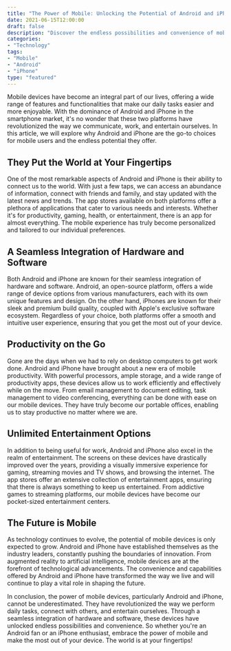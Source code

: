```yaml
---
title: "The Power of Mobile: Unlocking the Potential of Android and iPhone"
date: 2021-06-15T12:00:00
draft: false
description: "Discover the endless possibilities and convenience of mobile devices with Android and iPhone."
categories:
- "Technology"
tags:
- "Mobile"
- "Android"
- "iPhone"
type: "featured"
---
```


Mobile devices have become an integral part of our lives, offering a wide range of features and functionalities that make our daily tasks easier and more enjoyable. With the dominance of Android and iPhone in the smartphone market, it's no wonder that these two platforms have revolutionized the way we communicate, work, and entertain ourselves. In this article, we will explore why Android and iPhone are the go-to choices for mobile users and the endless potential they offer.

## They Put the World at Your Fingertips

One of the most remarkable aspects of Android and iPhone is their ability to connect us to the world. With just a few taps, we can access an abundance of information, connect with friends and family, and stay updated with the latest news and trends. The app stores available on both platforms offer a plethora of applications that cater to various needs and interests. Whether it's for productivity, gaming, health, or entertainment, there is an app for almost everything. The mobile experience has truly become personalized and tailored to our individual preferences.

## A Seamless Integration of Hardware and Software

Both Android and iPhone are known for their seamless integration of hardware and software. Android, an open-source platform, offers a wide range of device options from various manufacturers, each with its own unique features and design. On the other hand, iPhones are known for their sleek and premium build quality, coupled with Apple's exclusive software ecosystem. Regardless of your choice, both platforms offer a smooth and intuitive user experience, ensuring that you get the most out of your device.

## Productivity on the Go

Gone are the days when we had to rely on desktop computers to get work done. Android and iPhone have brought about a new era of mobile productivity. With powerful processors, ample storage, and a wide range of productivity apps, these devices allow us to work efficiently and effectively while on the move. From email management to document editing, task management to video conferencing, everything can be done with ease on our mobile devices. They have truly become our portable offices, enabling us to stay productive no matter where we are.

## Unlimited Entertainment Options

In addition to being useful for work, Android and iPhone also excel in the realm of entertainment. The screens on these devices have drastically improved over the years, providing a visually immersive experience for gaming, streaming movies and TV shows, and browsing the internet. The app stores offer an extensive collection of entertainment apps, ensuring that there is always something to keep us entertained. From addictive games to streaming platforms, our mobile devices have become our pocket-sized entertainment centers.

## The Future is Mobile

As technology continues to evolve, the potential of mobile devices is only expected to grow. Android and iPhone have established themselves as the industry leaders, constantly pushing the boundaries of innovation. From augmented reality to artificial intelligence, mobile devices are at the forefront of technological advancements. The convenience and capabilities offered by Android and iPhone have transformed the way we live and will continue to play a vital role in shaping the future.

In conclusion, the power of mobile devices, particularly Android and iPhone, cannot be underestimated. They have revolutionized the way we perform daily tasks, connect with others, and entertain ourselves. Through a seamless integration of hardware and software, these devices have unlocked endless possibilities and convenience. So whether you're an Android fan or an iPhone enthusiast, embrace the power of mobile and make the most out of your device. The world is at your fingertips!
